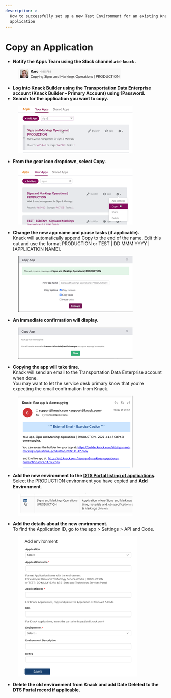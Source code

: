 ```yaml
---
description: >-
  How to successfully set up a new Test Environment for an existing Knack
  application
---
```


# Copy an Application

* **Notify the Apps Team using the Slack channel `atd-knack.`**

<figure><img src="../.gitbook/assets/1_CopyApp (1).png" alt=""><figcaption></figcaption></figure>

* &#x20;**Log into Knack Builder using the Transportation Data Enterprise account (Knack Builder – Primary Account) using 1Password.**
* **Search for the application you want to copy.**

<figure><img src="../.gitbook/assets/3_CopyApp.png" alt=""><figcaption></figcaption></figure>

* **From the gear icon dropdown, select Copy.**

<figure><img src="../.gitbook/assets/4_CoptApp.png" alt=""><figcaption></figcaption></figure>

* **Change the new app name and pause tasks (if applicable).**\
  Knack will automatically append Copy to the end of the name. Edit this out and use the format  PRODUCTION or TEST | DD MMM YYYY | \[APPLICATION NAME].

<figure><img src="../.gitbook/assets/5_CopyApp.png" alt=""><figcaption></figcaption></figure>

* **An immediate confirmation will display.**&#x20;

<figure><img src="../.gitbook/assets/6_CopyApp.png" alt=""><figcaption></figcaption></figure>

* **Copying the app will take time.** \
  Knack will send an email to the Transportation Data Enterprise account when done.\
  You may want to let the service desk primary know that you’re expecting the email confirmation from Knack.

<figure><img src="../.gitbook/assets/7_CopyApp.png" alt=""><figcaption></figcaption></figure>

* **Add the new environment to the** [**DTS Portal listing of applications**](https://atd.knack.com/dts#applications)**.**  \
  Select the PRODUCTION environment you have copied and **Add Environment**. &#x20;

<figure><img src="../.gitbook/assets/8_CopyApp.png" alt=""><figcaption></figcaption></figure>

* **Add the details about the new environment.**\
  To find the Application ID, go to the app > Settings > API and Code.

<figure><img src="../.gitbook/assets/9_CopyApp.png" alt=""><figcaption></figcaption></figure>

* **Delete the old environment from Knack and add Date Deleted to the DTS Portal record if applicable.**
